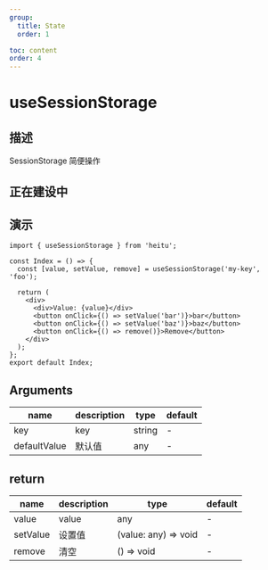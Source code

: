 ```yaml
---
group:
  title: State
  order: 1

toc: content
order: 4
---
```


# useSessionStorage

## 描述

SessionStorage 简便操作

## 正在建设中

## 演示

```tsx
import { useSessionStorage } from 'heitu';

const Index = () => {
  const [value, setValue, remove] = useSessionStorage('my-key', 'foo');

  return (
    <div>
      <div>Value: {value}</div>
      <button onClick={() => setValue('bar')}>bar</button>
      <button onClick={() => setValue('baz')}>baz</button>
      <button onClick={() => remove()}>Remove</button>
    </div>
  );
};
export default Index;
```

## Arguments

| name         | description | type   | default |
| ------------ | ----------- | ------ | ------- |
| key          | key         | string | -       |
| defaultValue | 默认值      | any    | -       |

## return

| name     | description | type                 | default |
| -------- | ----------- | -------------------- | ------- |
| value    | value       | any                  | -       |
| setValue | 设置值      | (value: any) => void | -       |
| remove   | 清空        | () => void           | -       |
